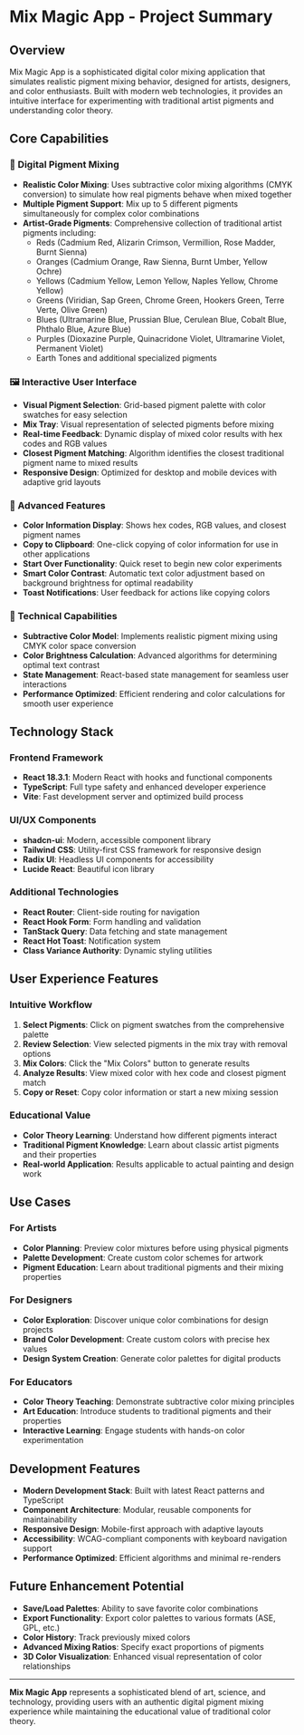 # Mix Magic App - Project Summary

## Overview
Mix Magic App is a sophisticated digital color mixing application that simulates realistic pigment mixing behavior, designed for artists, designers, and color enthusiasts. Built with modern web technologies, it provides an intuitive interface for experimenting with traditional artist pigments and understanding color theory.

## Core Capabilities

### 🎨 Digital Pigment Mixing
- **Realistic Color Mixing**: Uses subtractive color mixing algorithms (CMYK conversion) to simulate how real pigments behave when mixed together
- **Multiple Pigment Support**: Mix up to 5 different pigments simultaneously for complex color combinations
- **Artist-Grade Pigments**: Comprehensive collection of traditional artist pigments including:
  - Reds (Cadmium Red, Alizarin Crimson, Vermillion, Rose Madder, Burnt Sienna)
  - Oranges (Cadmium Orange, Raw Sienna, Burnt Umber, Yellow Ochre)
  - Yellows (Cadmium Yellow, Lemon Yellow, Naples Yellow, Chrome Yellow)
  - Greens (Viridian, Sap Green, Chrome Green, Hookers Green, Terre Verte, Olive Green)
  - Blues (Ultramarine Blue, Prussian Blue, Cerulean Blue, Cobalt Blue, Phthalo Blue, Azure Blue)
  - Purples (Dioxazine Purple, Quinacridone Violet, Ultramarine Violet, Permanent Violet)
  - Earth Tones and additional specialized pigments

### 🖼️ Interactive User Interface
- **Visual Pigment Selection**: Grid-based pigment palette with color swatches for easy selection
- **Mix Tray**: Visual representation of selected pigments before mixing
- **Real-time Feedback**: Dynamic display of mixed color results with hex codes and RGB values
- **Closest Pigment Matching**: Algorithm identifies the closest traditional pigment name to mixed results
- **Responsive Design**: Optimized for desktop and mobile devices with adaptive grid layouts

### 🔧 Advanced Features
- **Color Information Display**: Shows hex codes, RGB values, and closest pigment names
- **Copy to Clipboard**: One-click copying of color information for use in other applications
- **Start Over Functionality**: Quick reset to begin new color experiments
- **Smart Color Contrast**: Automatic text color adjustment based on background brightness for optimal readability
- **Toast Notifications**: User feedback for actions like copying colors

### 🎯 Technical Capabilities
- **Subtractive Color Model**: Implements realistic pigment mixing using CMYK color space conversion
- **Color Brightness Calculation**: Advanced algorithms for determining optimal text contrast
- **State Management**: React-based state management for seamless user interactions
- **Performance Optimized**: Efficient rendering and color calculations for smooth user experience

## Technology Stack

### Frontend Framework
- **React 18.3.1**: Modern React with hooks and functional components
- **TypeScript**: Full type safety and enhanced developer experience
- **Vite**: Fast development server and optimized build process

### UI/UX Components
- **shadcn-ui**: Modern, accessible component library
- **Tailwind CSS**: Utility-first CSS framework for responsive design
- **Radix UI**: Headless UI components for accessibility
- **Lucide React**: Beautiful icon library

### Additional Technologies
- **React Router**: Client-side routing for navigation
- **React Hook Form**: Form handling and validation
- **TanStack Query**: Data fetching and state management
- **React Hot Toast**: Notification system
- **Class Variance Authority**: Dynamic styling utilities

## User Experience Features

### Intuitive Workflow
1. **Select Pigments**: Click on pigment swatches from the comprehensive palette
2. **Review Selection**: View selected pigments in the mix tray with removal options
3. **Mix Colors**: Click the "Mix Colors" button to generate results
4. **Analyze Results**: View mixed color with hex code and closest pigment match
5. **Copy or Reset**: Copy color information or start a new mixing session

### Educational Value
- **Color Theory Learning**: Understand how different pigments interact
- **Traditional Pigment Knowledge**: Learn about classic artist pigments and their properties
- **Real-world Application**: Results applicable to actual painting and design work

## Use Cases

### For Artists
- **Color Planning**: Preview color mixtures before using physical pigments
- **Palette Development**: Create custom color schemes for artwork
- **Pigment Education**: Learn about traditional pigments and their mixing properties

### For Designers
- **Color Exploration**: Discover unique color combinations for design projects
- **Brand Color Development**: Create custom colors with precise hex values
- **Design System Creation**: Generate color palettes for digital products

### For Educators
- **Color Theory Teaching**: Demonstrate subtractive color mixing principles
- **Art Education**: Introduce students to traditional pigments and their properties
- **Interactive Learning**: Engage students with hands-on color experimentation

## Development Features
- **Modern Development Stack**: Built with latest React patterns and TypeScript
- **Component Architecture**: Modular, reusable components for maintainability
- **Responsive Design**: Mobile-first approach with adaptive layouts
- **Accessibility**: WCAG-compliant components with keyboard navigation support
- **Performance Optimized**: Efficient algorithms and minimal re-renders

## Future Enhancement Potential
- **Save/Load Palettes**: Ability to save favorite color combinations
- **Export Functionality**: Export color palettes to various formats (ASE, GPL, etc.)
- **Color History**: Track previously mixed colors
- **Advanced Mixing Ratios**: Specify exact proportions of pigments
- **3D Color Visualization**: Enhanced visual representation of color relationships

---

**Mix Magic App** represents a sophisticated blend of art, science, and technology, providing users with an authentic digital pigment mixing experience while maintaining the educational value of traditional color theory.
